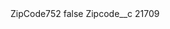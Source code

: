 <?xml version="1.0" encoding="UTF-8"?>
<CustomMetadata xmlns="http://soap.sforce.com/2006/04/metadata" xmlns:xsi="http://www.w3.org/2001/XMLSchema-instance" xmlns:xsd="http://www.w3.org/2001/XMLSchema">
    <label>ZipCode752</label>
    <protected>false</protected>
    <values>
        <field>Zipcode__c</field>
        <value xsi:type="xsd:string">21709</value>
    </values>
</CustomMetadata>

